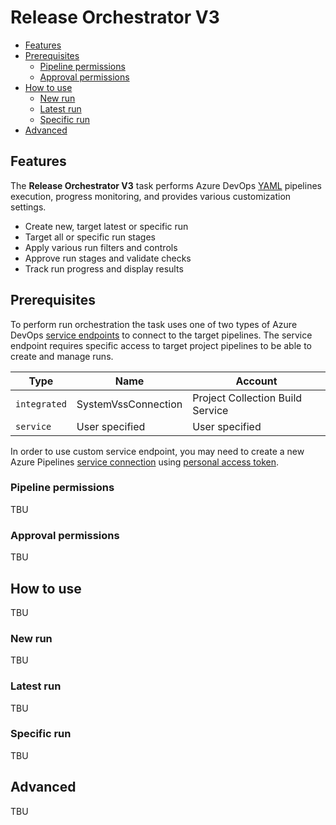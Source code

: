# Release Orchestrator V3

- [Features](#features)
- [Prerequisites](#prerequisites)
  - [Pipeline permissions](#pipeline-permissions)
  - [Approval permissions](#approval-permissions)
- [How to use](#how-to-use)
  - [New run](#new-run)
  - [Latest run](#latest-run)
  - [Specific run](#specific-run)
- [Advanced](#advanced)

## Features

The **Release Orchestrator V3** task performs Azure DevOps [YAML](https://docs.microsoft.com/en-us/azure/devops/pipelines/get-started/pipelines-get-started) pipelines execution, progress monitoring, and provides various customization settings.

- Create new, target latest or specific run
- Target all or specific run stages
- Apply various run filters and controls
- Approve run stages and validate checks
- Track run progress and display results

## Prerequisites

To perform run orchestration the task uses one of two types of Azure DevOps [service endpoints](https://docs.microsoft.com/en-us/azure/devops/pipelines/library/service-endpoints) to connect to the target pipelines. The service endpoint requires specific access to target project pipelines to be able to create and manage runs.

Type | Name | Account
---- | ---- | -------
`integrated` | SystemVssConnection | Project Collection Build Service
`service` | User specified | User specified

In order to use custom service endpoint, you may need to create a new Azure Pipelines [service connection](https://docs.microsoft.com/en-us/azure/devops/pipelines/library/service-endpoints) using [personal access token](https://docs.microsoft.com/en-us/azure/devops/organizations/accounts/use-personal-access-tokens-to-authenticate).

### Pipeline permissions

TBU

### Approval permissions

TBU

## How to use

TBU

### New run

TBU

### Latest run

TBU

### Specific run

TBU

## Advanced

TBU
